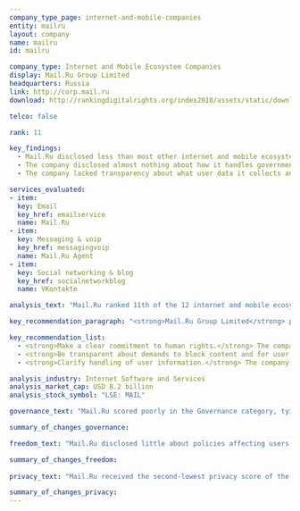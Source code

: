 ```yaml
---
company_type_page: internet-and-mobile-companies
entity: mailru
layout: company
name: mailru
id: mailru

company_type: Internet and Mobile Ecosystem Companies
display: Mail.Ru Group Limited
headquarters: Russia
link: http://corp.mail.ru
download: http://rankingdigitalrights.org/index2018/assets/static/download/MailRu.pdf

telco: false

rank: 11

key_findings:
  - Mail.Ru disclosed less than most other internet and mobile ecosystem companies about policies affecting users’ freedom of expression and privacy.
  - The company disclosed almost nothing about how it handles government demands to remove content or hand over user data, although it is not illegal to disclose at least some information about its processes for responding to these types of requests.
  - The company lacked transparency about what user data it collects and shares, and for what purposes, including for the use of targeted advertising, as well as what measures it takes to keep this data secure.

services_evaluated:
- item:
  key: Email
  key_href: emailservice
  name: Mail.Ru
- item:
  key: Messaging & voip
  key_href: messagingvoip
  name: Mail.Ru Agent
- item:
  key: Social networking & blog
  key_href: socialnetworkblog
  name: VKontakte

analysis_text: "Mail.Ru ranked 11th of the 12 internet and mobile ecosystem companies evaluated, disclosing little about policies affecting freedom of expression and privacy. It made no improvements in the 2018 Index. Notably, the company disclosed significantly less about its privacy policies than Yandex, the other <a href=\"https://rankingdigitalrights.org/index2017/findings/russia/\" target=\"_blank\">Russian company</a> evaluated. While operating in an <a href=\"https://freedomhouse.org/report/freedom-net/2017/russia/\" target=\"_blank\">increasingly restrictive internet environment</a> that discourages companies from publicly committing to protect human rights, the company could be more transparent about key policies and practices affecting freedom of expression and privacy. It could disclose more about its processes for handling government and private demands to restrict content or to hand over user information, as there are no legal obstacles preventing the company from doing so. Mail.Ru could also improve disclosure about its handling of user information—an area in which Yandex was more transparent—and give users clear options to control what information the company collects and shares, including for the use of targeted advertising."

key_recommendation_paragraph: "<strong>Mail.Ru Group Limited</strong> provides online communication products and entertainment services in Russia and internationally. Services include a search engine, social networking platforms, email services, and gaming and e-commerce services."

key_recommendation_list:
  - <strong>Make a clear commitment to human rights.</strong> The company should make a clear commitment to respect freedom of expression and privacy as human rights, as there are no legal obstacles preventing it from doing so.
  - <strong>Be transparent about demands to block content and for user information.</strong> The company should disclose information on its handling of government requests to remove content and for user information, and indicate where laws may complicate full transparency.
  - <strong>Clarify handling of user information.</strong> The company should improve disclosure of its handling of user data and communicate to users what steps it takes to keep that information secure. 

analysis_industry: Internet Software and Services
analysis_market_cap: USD 8.2 billion
analysis_stock_symbol: "LSE: MAIL"

governance_text: "Mail.Ru scored poorly in the Governance category, tying with Yandex and Tencent for the second-lowest score among internet and mobile ecosystem companies. The company received some credit on just two of the six indicators in this category. It disclosed a whistleblower program, but not specifically for reporting freedom of expression and privacy concerns (G3), and disclosed a grievance mechanism for complaints related to freedom of expression, but not for privacy issues (G6)."

summary_of_changes_governance:

freedom_text: "Mail.Ru disclosed little about policies affecting users’ freedom of expression, tying with Samsung for the fourth-lowest score of internet and mobile ecosystem companies, ahead of Yandex, Tencent, and Baidu.<br /><br /><strong>Content and account restrictions:</strong> Mail.Ru disclosed more than Yandex but less than other internet and mobile ecosystem companies about what the rules are and how they are enforced (F3). Like most companies in the Index, Mail.Ru disclosed no data about the volume and nature of content or accounts it restricts for terms of service violations (F4). Unlike Yandex, Mail.Ru did not disclose if it notifies users when it restricts content or their accounts (F8).<br /><br /><strong>Content and account restriction requests:</strong>Mail.Ru disclosed almost nothing about its process for handling government and private requests to block content or user accounts (F5-F7). The company provided only minimal information about its processes for responding to these types of requests (F5), and offered no data about the number of requests from governments it received or complied with (F6, F7), although there are no laws prohibiting Mail.Ru from doing so.<br /><br /><strong>Identity policy:</strong> Mail.Ru’s VKontakte, the social networking service, disclosed a requirement for users to provide a mobile phone number and to verify a user’s real identity in case a user needs tech support. <a href=\"http://www.consultant.ru/document/cons_doc_LAW_43224/f7a7810cf56882f4ac05d0b11af4fc4a2d3c9d23/\" target=\"_blank\">Internet service providers, telecommunications companies</a>, and <a href=\"http://www.consultant.ru/document/cons_doc_LAW_43224/f7a7810cf56882f4ac05d0b11af4fc4a2d3c9d23/\" target=\"_blank\">instant messaging services</a> in Russia are legally required to verify the identities of their users, but it is unclear if the regulations apply to social network platforms like VKontakte."

summary_of_changes_freedom:
 
privacy_text: "Mail.Ru received the second-lowest privacy score of the 12 internet and mobile ecosystem companies, scoring better than only Baidu. <br /><br /><strong>Handling of user information:</strong>Mail.Ru disclosed less than all other internet and mobile ecosystem companies, including Yandex, about its handling of user information (P3-P9). While the company disclosed some information about what types of user data it collects (P3), shares (P4), and for what purpose (P5), it revealed little about for how long user information is retained (P6). Mail.Ru also lacked clarity about what options users have to control the company’s collection of their data, including options to control how their information is used for targeted advertising (P7), or whether the company tracks users across the internet with cookies or widgets (P9). <br /><br /><strong>Requests for user information:</strong> Mail.Ru was one of three internet and mobile ecosystem companies that failed to disclose any information about its processes for handling government and private requests for user information (P10, P11). Like many of its peers, the company also disclosed nothing about whether it notifies users when their data has been requested (P12). However, since <a href=\"http://www.theguardian.com/world/2015/sep/08/red-web-book-russia-internet/\" target=\"_blank\">Russian authorities may have direct access to communications data through SORM</a>, Russian companies may not be aware of when government authorities access user information.<br /><br /><strong>Security:</strong> Mail.Ru disclosed little about its security policies, but more than four other internet and mobile ecosystem companies, including Twitter (P13-P18). Like most companies, it offered no information about its process for responding to data breaches (P15). It also disclosed little about its encryption policies, particularly in comparison to Yandex, the other Russian internet company evaluated (P16)."

summary_of_changes_privacy:
---
```

